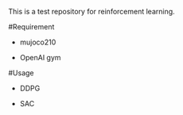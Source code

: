 This is a test repository for reinforcement learning.

#Requirement

- mujoco210

- OpenAI gym

#Usage

- DDPG

- SAC
